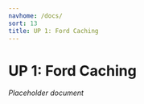 ```yaml
---
navhome: /docs/
sort: 13
title: UP 1: Ford Caching
---
```


# UP 1: Ford Caching

_Placeholder document_

